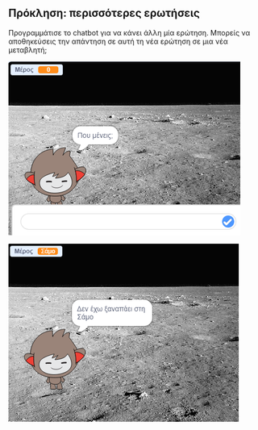 ## Πρόκληση: περισσότερες ερωτήσεις

Προγραμμάτισε το chatbot για να κάνει άλλη μία ερώτηση. Μπορείς να αποθηκεύσεις την απάντηση σε αυτή τη νέα ερώτηση σε μια νέα μεταβλητή;

![Περισσότερες ερωτήσεις](images/chatbot-question1.png)

![Περισσότερες ερωτήσεις](images/chatbot-question2.png)